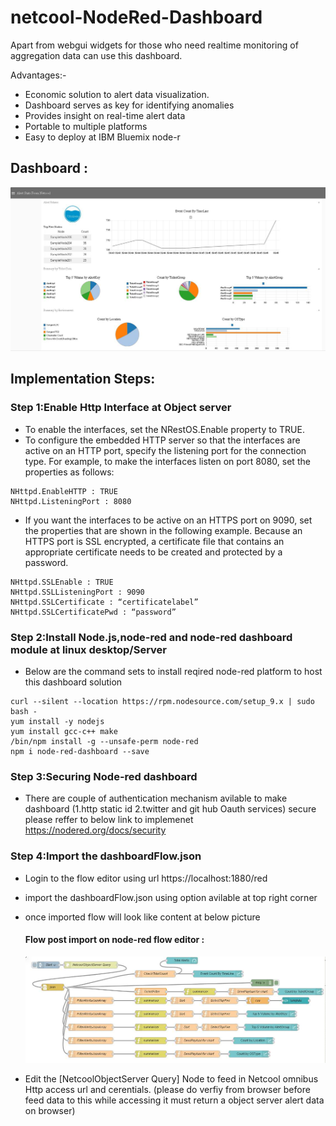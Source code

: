 # netcool-NodeRed-Dashboard

Apart from webgui widgets for those who need realtime monitoring of aggregation data can use this dashboard.

Advantages:- 
- Economic solution to alert data visualization.
- Dashboard serves as key for identifying anomalies 
- Provides insight on real-time alert data
- Portable to multiple platforms
- Easy to deploy at IBM Bluemix node-r

Dashboard :
----------
 ![flow](dashboard.jpg)

## Implementation Steps:

### Step 1:Enable Http Interface at Object server
- To enable the interfaces, set the NRestOS.Enable property to TRUE.
- To configure the embedded HTTP server so that the interfaces are active on an HTTP port, specify the listening port for the connection type. For example, to make the interfaces listen on port 8080, set the properties as follows:

```
NHttpd.EnableHTTP : TRUE
NHttpd.ListeningPort : 8080

```
- If you want the interfaces to be active on an HTTPS port on 9090, set the properties that are shown in the following example. Because an HTTPS port is SSL encrypted, a certificate file that contains an appropriate certificate needs to be created and protected by a password.
```
NHttpd.SSLEnable : TRUE
NHttpd.SSLListeningPort : 9090
NHttpd.SSLCertificate : “certificatelabel”
NHttpd.SSLCertificatePwd : “password”

```
### Step 2:Install Node.js,node-red and node-red dashboard module at linux desktop/Server
- Below are the command sets to install reqired node-red platform to host this dashboard solution
```
curl --silent --location https://rpm.nodesource.com/setup_9.x | sudo bash -
yum install -y nodejs
yum install gcc-c++ make
/bin/npm install -g --unsafe-perm node-red
npm i node-red-dashboard --save
```

### Step 3:Securing Node-red dashboard
- There are couple of authentication mechanism avilable to make dashboard (1.http static id 2.twitter and git hub Oauth services) secure please reffer to below link to implemenet 
   https://nodered.org/docs/security 
   
### Step 4:Import the dashboardFlow.json
- Login to the flow editor using url https://localhost:1880/red 
- import the dashboardFlow.json using option avilable at top right corner
- once imported flow will look like content at below picture

  #### Flow post import on node-red flow editor :
     ![flow](flow.jpg)
- Edit the [NetcoolObjectServer Query] Node to feed in Netcool omnibus Http access url and cerentials.
  (please do verfiy from browser before feed data to this while accessing it must return a object server alert data on browser)
  

